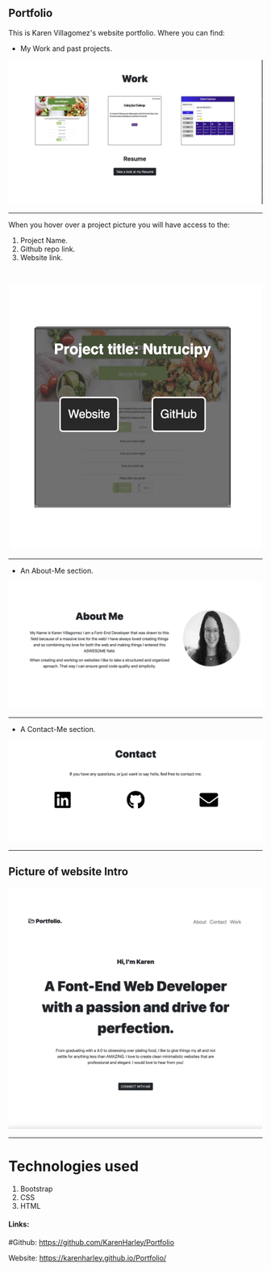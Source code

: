 ## Portfolio

This is Karen Villagomez's website portfolio. Where you can find:



- My Work and past projects.

![Picture work section](pics/work.png)

---

When you hover over a project picture you will have access to the:
1. Project Name.
2. Github repo link.
3. Website link.


 
<br />

<p align="center">
  <img width="500" src="./pics/hover.png" alt="Picture of contact work when hover">
</p>

---

- An About-Me section.

![Picture of About me section](pics/about.png)

---

- A Contact-Me section.

![Picture of contact me section](pics/contact.png)

---

## Picture of website Intro

![Picture of website intro](pics/websitePic.png)

---
# Technologies used

1. Bootstrap
2. CSS
3. HTML

#### Links:

#Github:
https://github.com/KarenHarley/Portfolio

Website:
https://karenharley.github.io/Portfolio/
